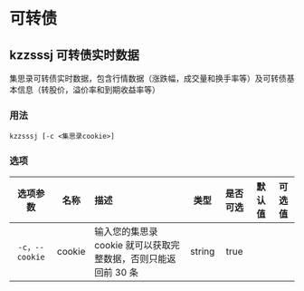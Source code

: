 # 可转债

## kzzsssj 可转债实时数据

集思录可转债实时数据，包含行情数据（涨跌幅，成交量和换手率等）及可转债基本信息（转股价，溢价率和到期收益率等）

### 用法

`kzzsssj [-c <集思录cookie>]`

### 选项

|    选项参数    |  名称  | 描述                                                           |  类型  | 是否可选 | 默认值 | 可选值 |
| :------------: | :----: | :------------------------------------------------------------- | :----: | :------: | :----: | :----: |
| `-c，--cookie` | cookie | 输入您的集思录 cookie 就可以获取完整数据，否则只能返回前 30 条 | string |   true   |        |        |
